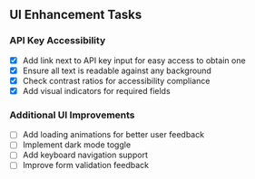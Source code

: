 ## UI Enhancement Tasks

### API Key Accessibility
- [x] Add link next to API key input for easy access to obtain one
- [x] Ensure all text is readable against any background
- [x] Check contrast ratios for accessibility compliance
- [x] Add visual indicators for required fields

### Additional UI Improvements
- [ ] Add loading animations for better user feedback
- [ ] Implement dark mode toggle
- [ ] Add keyboard navigation support
- [ ] Improve form validation feedback